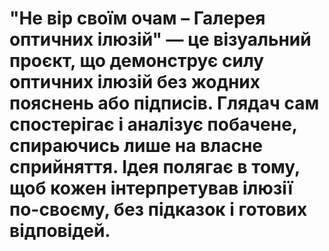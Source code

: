 # "Не вір своїм очам – Галерея оптичних ілюзій" — це візуальний проєкт, що демонструє силу оптичних ілюзій без жодних пояснень або підписів. Глядач сам спостерігає і аналізує побачене, спираючись лише на власне сприйняття. Ідея полягає в тому, щоб кожен інтерпретував ілюзії по-своєму, без підказок і готових відповідей.
